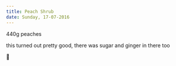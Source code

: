 ```yaml
---
title: Peach Shrub
date: Sunday, 17-07-2016 
---
```


440g peaches 

this turned out pretty good, there was sugar and ginger in there too

🔬